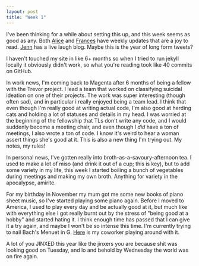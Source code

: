```yaml
---
layout: post
title: "Week 1"
---
```


I've been thinking for a while about setting this up, and this week seems
as good as any. Both [Alice](https://alicebartlett.co.uk/blog/weaknotes) and [Frances](https://fberriman.com/blog/)
have weekly updates that are a joy to read. [Jenn](https://livelaugh.blog/about) has a live laugh blog. Maybe this is the year of long form tweets?

I haven't touched my site in like 6+ months so when I tried to run jekyll locally
it obviously didn't work, so what you're reading took like 40 commits on GitHub.

In work news, I'm coming back to Magenta after 6 months of being a fellow with the Trevor project. I lead a team that worked on classifying suicidal ideation on
one of their projects. The work was super interesting (though often sad), and in
particular i really enjoyed being a team lead. I think that even though I'm
really good at writing actual code, I'm also good at herding cats and holding
a lot of statuses and details in my head. I was worried at the beginning of the
fellowship that TLs don't write any code, and I would suddenly become a meeting chair,
and even though I *did* have a ton of meetings, I also wrote a ton of code.
I know it's weird to hear a woman assert things she's good at it. This is also
a new thing I'm trying out. My notes, my rules!

In personal news, I've gotten really into broth-as-a-savoury-afternoon tea. I used to make a lot of miso (and drink it out of a cup; this is key), but to add some
variety in my life, this week I started boiling a bunch of vegetables during meetings
and making my own broth. Anything for variety in the apocalypse, amirite.

For my birthday in November my mum got me some new books of piano sheet music, so
I've started playing some piano again. Before I moved to America, I used to play every day and be actually good at it, but much like with everything else I got really burnt
out by the stress of "being good at a hobby" and started hating it. I think enough
time has passed that I can give it a try again, and maybe I won't be so intense this time.
I'm currently trying to nail Bach's Menuet in G. [Here](https://twitter.com/pcastr/status/1346654481451245569) is my coworker playing around with it.

A lot of you JINXED this year like the jinxers you are because shit was looking
good on Tuesday, and lo and behold by Wednesday the world was on fire again.
